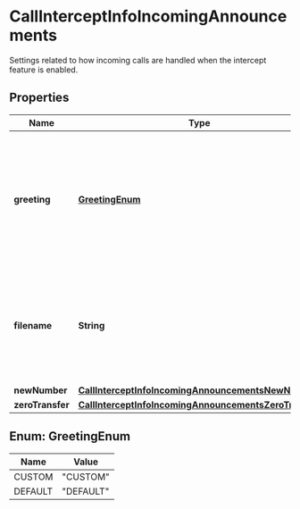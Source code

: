 <!--  Copyright 2025 Cisco Systems Inc.

Permission is hereby granted, free of charge, to any person obtaining a copy
of this software and associated documentation files (the "Software"), to deal
in the Software without restriction, including without limitation the rights
to use, copy, modify, merge, publish, distribute, sublicense, and/or sell
copies of the Software, and to permit persons to whom the Software is
furnished to do so, subject to the following conditions:

The above copyright notice and this permission notice shall be included in
all copies or substantial portions of the Software.

THE SOFTWARE IS PROVIDED "AS IS", WITHOUT WARRANTY OF ANY KIND, EXPRESS OR
IMPLIED, INCLUDING BUT NOT LIMITED TO THE WARRANTIES OF MERCHANTABILITY,
FITNESS FOR A PARTICULAR PURPOSE AND NONINFRINGEMENT. IN NO EVENT SHALL THE
AUTHORS OR COPYRIGHT HOLDERS BE LIABLE FOR ANY CLAIM, DAMAGES OR OTHER
LIABILITY, WHETHER IN AN ACTION OF CONTRACT, TORT OR OTHERWISE, ARISING FROM,
OUT OF OR IN CONNECTION WITH THE SOFTWARE OR THE USE OR OTHER DEALINGS IN
THE SOFTWARE.-->


# CallInterceptInfoIncomingAnnouncements

Settings related to how incoming calls are handled when the intercept feature is enabled.

## Properties

| Name | Type | Description | Notes |
|------------ | ------------- | ------------- | -------------|
|**greeting** | [**GreetingEnum**](#GreetingEnum) | &#x60;DEFAULT&#x60; indicates that a system default message will be placed when incoming calls are intercepted. |  |
|**filename** | **String** | Filename of custom greeting; will be an empty string if no custom greeting has been uploaded. |  |
|**newNumber** | [**CallInterceptInfoIncomingAnnouncementsNewNumber**](CallInterceptInfoIncomingAnnouncementsNewNumber.md) |  |  |
|**zeroTransfer** | [**CallInterceptInfoIncomingAnnouncementsZeroTransfer**](CallInterceptInfoIncomingAnnouncementsZeroTransfer.md) |  |  |



## Enum: GreetingEnum

| Name | Value |
|---- | -----|
| CUSTOM | &quot;CUSTOM&quot; |
| DEFAULT | &quot;DEFAULT&quot; |



